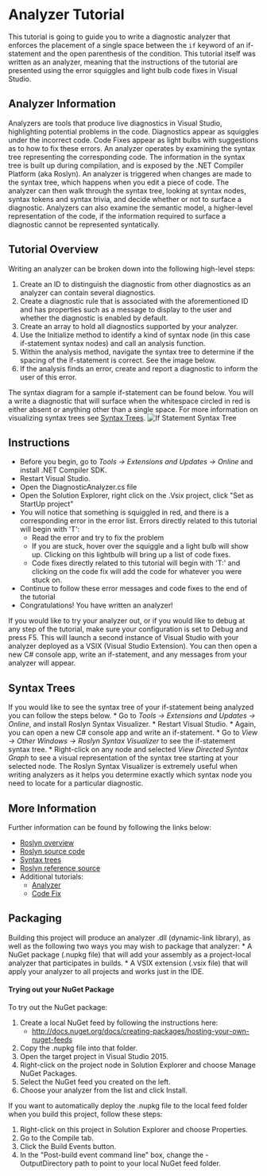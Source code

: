 Analyzer Tutorial
=================

This tutorial is going to guide you to write a diagnostic analyzer that enforces the placement of a single space between the `if` keyword of an if-statement and the open parenthesis of the condition.
This tutorial itself was written as an analyzer, meaning that the instructions of the tutorial are presented using the error squiggles and light bulb code fixes in Visual Studio.

Analyzer Information
--------------------
Analyzers are tools that produce live diagnostics in Visual Studio, highlighting potential problems in the code. Diagnostics appear as squiggles under the incorrect code. Code Fixes appear as light bulbs with suggestions as to how to fix these errors.
An analyzer operates by examining the syntax tree representing the corresponding code.
The information in the syntax tree is built up during compilation, and is exposed by the .NET Compiler Platform (aka Roslyn). An analyzer is triggered when changes are made to the syntax tree, which happens when you edit a piece of code. The analyzer can then walk through the syntax tree, looking at syntax nodes, syntax tokens and syntax trivia, and decide whether or not to surface a diagnostic.
Analyzers can also examine the semantic model, a higher-level representation of the code, if the information required to surface a diagnostic cannot be represented syntatically.

Tutorial Overview
------------
Writing an analyzer can be broken down into the following high-level steps:
1. Create an ID to distinguish the diagnostic from other diagnostics as an analyzer can contain several diagnostics.
2. Create a diagnostic rule that is associated with the aforementioned ID and has properties such as a message to display to the user and whether the diagnostic is enabled by default.
3. Create an array to hold all diagnostics supported by your analyzer. 
4. Use the Initialize method to identify a kind of syntax node (in this case if-statement syntax nodes) and call an analysis function.
5. Within the analysis method, navigate the syntax tree to determine if the spacing of the if-statement is correct. See the image below.
6. If the analysis finds an error, create and report a diagnostic to inform the user of this error.

The syntax diagram for a sample if-statement can be found below. You will a write a diagnostic that will surface when the whitespace circled in red is either absent or anything other than a single space. 
For more information on visualizing syntax trees see [Syntax Trees](https://github.com/dotnet/roslyn-analyzers/blob/master/NewAnalyzerTemplate/NewAnalyzerTemplate/NewAnalyzerTemplate/README.md#syntax-trees).
![If Statement Syntax Tree](https://github.com/dotnet/roslyn-analyzers/blob/master/NewAnalyzerTemplate/NewAnalyzerTemplate/NewAnalyzerTemplate/IfSyntaxTree.jpg)

Instructions
------------
* Before you begin, go to *Tools -> Extensions and Updates -> Online* and install .NET Compiler SDK.
* Restart Visual Studio.
* Open the DiagnosticAnalyzer.cs file
* Open the Solution Explorer, right click on the .Vsix project, click "Set as StartUp project"
* You will notice that something is squiggled in red, and there is a corresponding error in the error list. Errors directly related to this tutorial will begin with 'T':
	* Read the error and try to fix the problem
	* If you are stuck, hover over the squiggle and a light bulb will show up. Clicking on this lightbulb will bring up a list of code fixes.
	* Code fixes directly related to this tutorial will begin with 'T:' and clicking on the code fix will add the code for whatever you were stuck on.
* Continue to follow these error messages and code fixes to the end of the tutorial
* Congratulations! You have written an analyzer!

If you would like to try your analyzer out, or if you would like to debug at any step of the tutorial, make sure your configuration is set to Debug and press F5. This will launch a second instance of Visual Studio with your analyzer deployed as a VSIX (Visual Studio Extension). You can then open a new C# console app, write an if-statement, and any messages from your analyzer will appear.

Syntax Trees
------------
If you would like to see the syntax tree of your if-statement being analyzed you can follow the steps below.
	* Go to *Tools -> Extensions and Updates -> Online*, and install Roslyn Syntax Visualizer.
	* Restart Visual Studio.
	* Again, you can open a new C# console app and write an if-statement.
	* Go to *View -> Other Windows -> Roslyn Syntax Visualizer* to see the if-statement syntax tree.
	* Right-click on any node and selected *View Directed Syntax Graph* to see a visual representation of the syntax tree starting at your selected node.
The Roslyn Syntax Visualizer is extremely useful when writing analyzers as it helps you determine exactly which syntax node you need to locate for a particular diagnostic.

More Information
----------------
Further information can be found by following the links below:
- [Roslyn overview](https://github.com/dotnet/roslyn/wiki/Roslyn%20Overview)
- [Roslyn source code](https://github.com/dotnet/roslyn)
- [Syntax trees](http://blogs.msdn.com/b/csharpfaq/archive/2014/04/17/visualizing-roslyn-syntax-trees.aspx)
- [Roslyn reference source](http://source.roslyn.codeplex.com/)
- Additional tutorials:
	- [Analyzer](https://msdn.microsoft.com/en-us/magazine/dn879356.aspx)
	- [Code Fix](https://msdn.microsoft.com/en-us/magazine/Dn904670.aspx)

Packaging
---------
Building this project will produce an analyzer .dll (dynamic-link library), as well as the following two ways you may wish to package that analyzer:
	 * A NuGet package (.nupkg file) that will add your assembly as a
	   project-local analyzer that participates in builds.
	 * A VSIX extension (.vsix file) that will apply your analyzer to all projects
	   and works just in the IDE.

#### Trying out your NuGet Package

To try out the NuGet package:

1. Create a local NuGet feed by following the instructions here: 
 	- http://docs.nuget.org/docs/creating-packages/hosting-your-own-nuget-feeds
1. Copy the .nupkg file into that folder.
1. Open the target project in Visual Studio 2015.
1. Right-click on the project node in Solution Explorer and choose Manage NuGet Packages.
1. Select the NuGet feed you created on the left.
1. Choose your analyzer from the list and click Install.

If you want to automatically deploy the .nupkg file to the local feed folder when you build this project, follow these steps:

1. Right-click on this project in Solution Explorer and choose Properties.
1. Go to the Compile tab.
1. Click the Build Events button.
1. In the "Post-build event command line" box, change the -OutputDirectory path to point to your 
   local NuGet feed folder.
